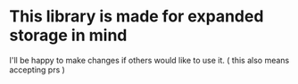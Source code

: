 # This library is made for expanded storage in mind
I'll be happy to make changes if others would like to use it. ( this also means accepting prs )